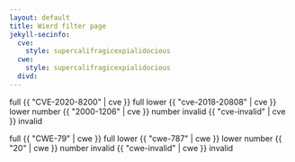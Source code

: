 ```yaml
---
layout: default
title: Wierd filter page
jekyll-secinfo: 
  cve: 
    style: supercalifragicexpialidocious
  cwe: 
    style: supercalifragicexpialidocious
  divd:
---
```


full {{ "CVE-2020-8200" | cve }} full
lower {{ "cve-2018-20808" | cve }} lower
number {{ "2000-1206" | cve }} number
invalid {{ "cve-invalid" | cve }} invalid

full {{ "CWE-79" | cwe }} full
lower {{ "cwe-787" | cwe }} lower
number {{ "20" | cwe }} number
invalid {{ "cwe-invalid" | cwe }} invalid